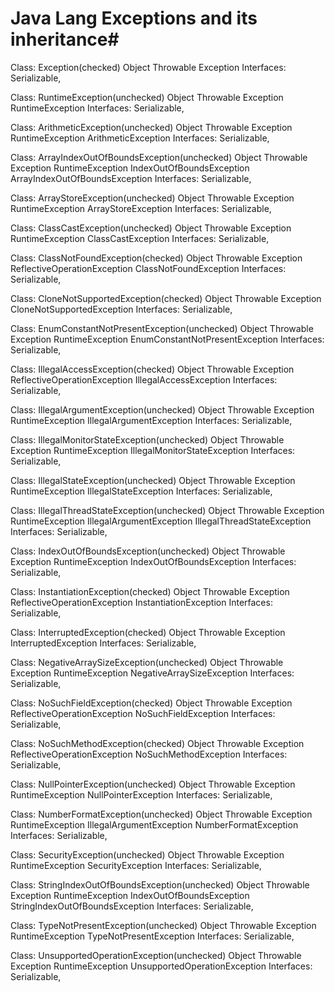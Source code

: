 # Java Lang Exceptions and its inheritance#

Class: Exception(checked)
	Object
		Throwable
			Exception
Interfaces:
Serializable, 

Class: RuntimeException(unchecked)
	Object
		Throwable
			Exception
				RuntimeException
Interfaces:
Serializable, 

Class: ArithmeticException(unchecked)
	Object
		Throwable
			Exception
				RuntimeException
					ArithmeticException
Interfaces:
Serializable, 

Class: ArrayIndexOutOfBoundsException(unchecked)
	Object
		Throwable
			Exception
				RuntimeException
					IndexOutOfBoundsException
						ArrayIndexOutOfBoundsException
Interfaces:
Serializable, 

Class: ArrayStoreException(unchecked)
	Object
		Throwable
			Exception
				RuntimeException
					ArrayStoreException
Interfaces:
Serializable, 

Class: ClassCastException(unchecked)
	Object
		Throwable
			Exception
				RuntimeException
					ClassCastException
Interfaces:
Serializable, 

Class: ClassNotFoundException(checked)
	Object
		Throwable
			Exception
				ReflectiveOperationException
					ClassNotFoundException
Interfaces:
Serializable, 

Class: CloneNotSupportedException(checked)
	Object
		Throwable
			Exception
				CloneNotSupportedException
Interfaces:
Serializable, 

Class: EnumConstantNotPresentException(unchecked)
	Object
		Throwable
			Exception
				RuntimeException
					EnumConstantNotPresentException
Interfaces:
Serializable, 

Class: IllegalAccessException(checked)
	Object
		Throwable
			Exception
				ReflectiveOperationException
					IllegalAccessException
Interfaces:
Serializable, 

Class: IllegalArgumentException(unchecked)
	Object
		Throwable
			Exception
				RuntimeException
					IllegalArgumentException
Interfaces:
Serializable, 

Class: IllegalMonitorStateException(unchecked)
	Object
		Throwable
			Exception
				RuntimeException
					IllegalMonitorStateException
Interfaces:
Serializable, 

Class: IllegalStateException(unchecked)
	Object
		Throwable
			Exception
				RuntimeException
					IllegalStateException
Interfaces:
Serializable, 

Class: IllegalThreadStateException(unchecked)
	Object
		Throwable
			Exception
				RuntimeException
					IllegalArgumentException
						IllegalThreadStateException
Interfaces:
Serializable, 

Class: IndexOutOfBoundsException(unchecked)
	Object
		Throwable
			Exception
				RuntimeException
					IndexOutOfBoundsException
Interfaces:
Serializable, 

Class: InstantiationException(checked)
	Object
		Throwable
			Exception
				ReflectiveOperationException
					InstantiationException
Interfaces:
Serializable, 

Class: InterruptedException(checked)
	Object
		Throwable
			Exception
				InterruptedException
Interfaces:
Serializable, 

Class: NegativeArraySizeException(unchecked)
	Object
		Throwable
			Exception
				RuntimeException
					NegativeArraySizeException
Interfaces:
Serializable, 

Class: NoSuchFieldException(checked)
	Object
		Throwable
			Exception
				ReflectiveOperationException
					NoSuchFieldException
Interfaces:
Serializable, 

Class: NoSuchMethodException(checked)
	Object
		Throwable
			Exception
				ReflectiveOperationException
					NoSuchMethodException
Interfaces:
Serializable, 

Class: NullPointerException(unchecked)
	Object
		Throwable
			Exception
				RuntimeException
					NullPointerException
Interfaces:
Serializable, 

Class: NumberFormatException(unchecked)
	Object
		Throwable
			Exception
				RuntimeException
					IllegalArgumentException
						NumberFormatException
Interfaces:
Serializable, 

Class: SecurityException(unchecked)
	Object
		Throwable
			Exception
				RuntimeException
					SecurityException
Interfaces:
Serializable, 

Class: StringIndexOutOfBoundsException(unchecked)
	Object
		Throwable
			Exception
				RuntimeException
					IndexOutOfBoundsException
						StringIndexOutOfBoundsException
Interfaces:
Serializable, 

Class: TypeNotPresentException(unchecked)
	Object
		Throwable
			Exception
				RuntimeException
					TypeNotPresentException
Interfaces:
Serializable, 

Class: UnsupportedOperationException(unchecked)
	Object
		Throwable
			Exception
				RuntimeException
					UnsupportedOperationException
Interfaces:
Serializable, 

